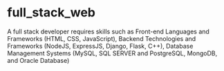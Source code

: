 # full_stack_web
A full stack developer requires skills such as Front-end Languages and Frameworks (HTML, CSS, JavaScript), Backend Technologies and Frameworks (NodeJS, ExpressJS, Django, Flask, C++), Database Management Systems (MySQL, SQL SERVER and PostgreSQL, MongoDB, and Oracle Database)

